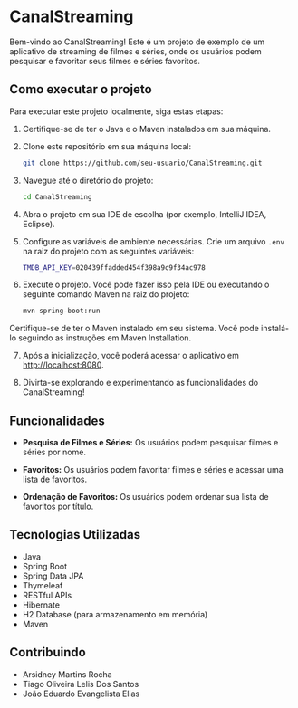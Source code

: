 # CanalStreaming

Bem-vindo ao CanalStreaming! Este é um projeto de exemplo de um aplicativo de streaming de filmes e séries, onde os usuários podem pesquisar e favoritar seus filmes e séries favoritos.

## Como executar o projeto

Para executar este projeto localmente, siga estas etapas:

1. Certifique-se de ter o Java e o Maven instalados em sua máquina.

2. Clone este repositório em sua máquina local:

   ```bash
   git clone https://github.com/seu-usuario/CanalStreaming.git
   
3. Navegue até o diretório do projeto:

   ```bash
   cd CanalStreaming
   
4. Abra o projeto em sua IDE de escolha (por exemplo, IntelliJ IDEA, Eclipse).

5. Configure as variáveis de ambiente necessárias. Crie um arquivo `.env` na raiz do projeto com as seguintes variáveis:

   ```bash
   TMDB_API_KEY=020439ffadded454f398a9c9f34ac978
   
6. Execute o projeto. Você pode fazer isso pela IDE ou executando o seguinte comando Maven na raiz do projeto:

   ```bash
   mvn spring-boot:run
  Certifique-se de ter o Maven instalado em seu sistema. Você pode instalá-lo seguindo as instruções em Maven Installation.
  
7. Após a inicialização, você poderá acessar o aplicativo em [http://localhost:8080](http://localhost:8080).

8. Divirta-se explorando e experimentando as funcionalidades do CanalStreaming!

## Funcionalidades

- **Pesquisa de Filmes e Séries:** Os usuários podem pesquisar filmes e séries por nome.
  
- **Favoritos:** Os usuários podem favoritar filmes e séries e acessar uma lista de favoritos.

- **Ordenação de Favoritos:** Os usuários podem ordenar sua lista de favoritos por título.

## Tecnologias Utilizadas

- Java
- Spring Boot
- Spring Data JPA
- Thymeleaf
- RESTful APIs
- Hibernate
- H2 Database (para armazenamento em memória)
- Maven

## Contribuindo
- Arsidney Martins Rocha
- Tiago Oliveira Lelis Dos Santos
- João Eduardo Evangelista Elias
